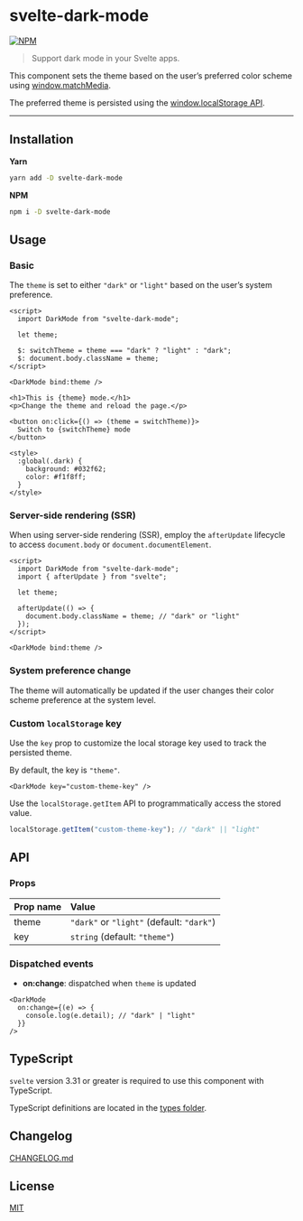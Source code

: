 # svelte-dark-mode

[![NPM][npm]][npm-url]

> Support dark mode in your Svelte apps.

<!-- REPO_URL -->

This component sets the theme based on the user’s preferred color scheme using [window.matchMedia](https://developer.mozilla.org/en-US/docs/Web/API/Window/matchMedia).

The preferred theme is persisted using the [window.localStorage API](https://developer.mozilla.org/en-US/docs/Web/API/Window/localStorage).

---

<!-- TOC -->

## Installation

**Yarn**

```bash
yarn add -D svelte-dark-mode
```

**NPM**

```bash
npm i -D svelte-dark-mode
```

## Usage

### Basic

The `theme` is set to either `"dark"` or `"light"` based on the user’s system preference.

```svelte
<script>
  import DarkMode from "svelte-dark-mode";

  let theme;

  $: switchTheme = theme === "dark" ? "light" : "dark";
  $: document.body.className = theme;
</script>

<DarkMode bind:theme />

<h1>This is {theme} mode.</h1>
<p>Change the theme and reload the page.</p>

<button on:click={() => (theme = switchTheme)}>
  Switch to {switchTheme} mode
</button>

<style>
  :global(.dark) {
    background: #032f62;
    color: #f1f8ff;
  }
</style>
```

### Server-side rendering (SSR)

When using server-side rendering (SSR), employ the `afterUpdate` lifecycle to access `document.body` or `document.documentElement`.

```svelte no-eval
<script>
  import DarkMode from "svelte-dark-mode";
  import { afterUpdate } from "svelte";

  let theme;

  afterUpdate(() => {
    document.body.className = theme; // "dark" or "light"
  });
</script>

<DarkMode bind:theme />
```

### System preference change

The theme will automatically be updated if the user changes their color scheme preference at the system level.

### Custom `localStorage` key

Use the `key` prop to customize the local storage key used to track the persisted theme.

By default, the key is `"theme"`.

```svelte no-eval
<DarkMode key="custom-theme-key" />
```

Use the `localStorage.getItem` API to programmatically access the stored value.

```js
localStorage.getItem("custom-theme-key"); // "dark" || "light"
```

## API

### Props

| Prop name | Value                                     |
| :-------- | :---------------------------------------- |
| theme     | `"dark"` or `"light"` (default: `"dark"`) |
| key       | `string` (default: `"theme"`)             |

### Dispatched events

- **on:change**: dispatched when `theme` is updated

```svelte no-eval
<DarkMode
  on:change={(e) => {
    console.log(e.detail); // "dark" | "light"
  }}
/>
```

## TypeScript

`svelte` version 3.31 or greater is required to use this component with TypeScript.

TypeScript definitions are located in the [types folder](./types).

## Changelog

[CHANGELOG.md](CHANGELOG.md)

## License

[MIT](LICENSE)

[npm]: https://img.shields.io/npm/v/svelte-dark-mode.svg?color=%23ff3e00&style=for-the-badge
[npm-url]: https://npmjs.com/package/svelte-dark-mode

